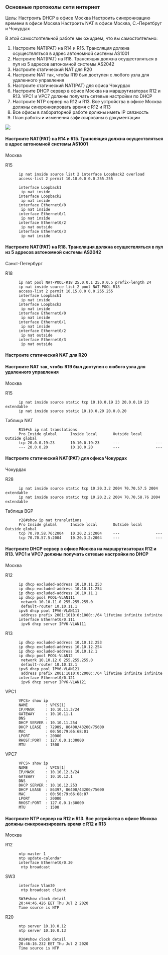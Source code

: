 ### Основные протоколы сети интернет ####

Цель: Настроить DHCP в офисе Москва Настроить синхронизацию времени в офисе Москва Настроить NAT в офисе Москва, C.-Перетбруг и Чокурдах

В этой самостоятельной работе мы ожидаем, что вы самостоятельно:

1. Настроите NAT(PAT) на R14 и R15. Трансляция должна осуществляться в адрес автономной системы AS1001
2. Настроите NAT(PAT) на R18. Трансляция должна осуществляться в пул из 5 адресов автономной системы AS2042
3. Настроите статический NAT для R20
4. Настроите NAT так, чтобы R19 был доступен с любого узла для удаленного управления
5. Настроите статический NAT(PAT) для офиса Чокурдах
6. Настроите DHCP сервер в офисе Москва на маршрутизаторах R12 и R13. VPC1 и VPC7 должны получать сетевые настройки по DHCP
7. Настроите NTP сервер на R12 и R13. Все устройства в офисе Москва должны синхронизировать время с R12 и R13
8. Все офисы в лабораторной работе должны иметь IP связность
9. План работы и изменения зафиксированы в документации 

![](https://github.com/svasornd/otus_network/blob/master/lab14/Lab14.png)


#### Настроите NAT(PAT) на R14 и R15. Трансляция должна осуществляться в адрес автономной системы AS1001 ####

Москва

R15

          ip nat inside source list 2 interface Loopback2 overload
          access-list 2 permit 10.10.0.0 0.0.255.255

          interface Loopback1
           ip nat inside
          interface Loopback2
           ip nat inside
          interface Ethernet0/0
           ip nat inside
          interface Ethernet0/1
           ip nat inside
          interface Ethernet0/2
           ip nat outside
          interface Ethernet0/3
           ip nat inside



#### Настроите NAT(PAT) на R18. Трансляция должна осуществляться в пул из 5 адресов автономной системы AS2042 ####

Санкт-Петербург

R18

          ip nat pool NAT-POOL-R18 25.0.0.1 25.0.0.5 prefix-length 24
          ip nat inside source list 2 pool NAT-POOL-R18
          access-list 2 permit 10.15.0.0 0.0.255.255
          interface Loopback1
           ip nat inside
          interface Loopback2
           ip nat inside
          interface Ethernet0/0
           ip nat inside
          interface Ethernet0/1
           ip nat inside
          interface Ethernet0/2
           ip nat outside
          interface Ethernet0/3
           ip nat outside


#### Настроите статический NAT для R20 ####

#### Настроите NAT так, чтобы R19 был доступен с любого узла для удаленного управления ####


Москва 

R15

          ip nat inside source static tcp 10.10.0.19 23 20.0.0.19 23 extendable
          ip nat inside source static 10.10.0.20 20.0.0.20
      
Таблица NAT

          R15#sh ip nat translations
          Pro Inside global      Inside local       Outside local      Outside global
          tcp 20.0.0.19:23       10.10.0.19:23      ---                ---
          --- 20.0.0.20          10.10.0.20         ---                ---


#### Настроите статический NAT(PAT) для офиса Чокурдах ####

Чокурдах

R28

          ip nat inside source static tcp 10.20.3.2 2004 70.70.57.5 2004 extendable
          ip nat inside source static tcp 10.20.2.2 2004 70.70.58.76 2004 extendable

Таблица BGP

          r28#show ip nat translations
          Pro Inside global      Inside local       Outside local      Outside global
          tcp 70.70.58.76:2004   10.20.2.2:2004     ---                ---
          tcp 70.70.57.5:2004    10.20.3.2:2004     ---                ---

#### Настроите DHCP сервер в офисе Москва на маршрутизаторах R12 и R13. VPC1 и VPC7 должны получать сетевые настройки по DHCP ####

Москва 

R12

          ip dhcp excluded-address 10.10.11.253
          ip dhcp excluded-address 10.10.11.254
          ip dhcp excluded-address 10.10.11.1
          ip dhcp pool POOL-VLAN111
           network 10.10.11.0 255.255.255.0
           default-router 10.10.11.1
          ipv6 dhcp pool IPV6-VLAN111
           address prefix 2001:1010:0:1000::/64 lifetime infinite infinite
          interface Ethernet0/0.111
           ipv6 dhcp server IPV6-VLAN111

R13

          ip dhcp excluded-address 10.10.12.253
          ip dhcp excluded-address 10.10.12.254
          ip dhcp excluded-address 10.10.12.1
          ip dhcp pool POOL-VLAN12
           network 10.10.12.0 255.255.255.0
           default-router 10.10.12.1
          ipv6 dhcp pool IPV6-VLAN121
           address prefix 2001:1010:0:2000::/64 lifetime infinite infinite
          interface Ethernet0/0.121
           ipv6 dhcp server IPV6-VLAN121

VPC1

          VPCS> show ip
          NAME        : VPCS[1]
          IP/MASK     : 10.10.11.3/24
          GATEWAY     : 10.10.11.1
          DNS         :
          DHCP SERVER : 10.10.11.254
          DHCP LEASE  : 72909, 86400/43200/75600
          MAC         : 00:50:79:66:68:01
          LPORT       : 20000
          RHOST:PORT  : 127.0.0.1:30000
          MTU         : 1500

VPC7

          VPCS> show ip
          NAME        : VPCS[1]
          IP/MASK     : 10.10.12.3/24
          GATEWAY     : 10.10.12.1
          DNS         :
          DHCP SERVER : 10.10.12.253
          DHCP LEASE  : 86397, 86400/43200/75600
          MAC         : 00:50:79:66:68:07
          LPORT       : 20000
          RHOST:PORT  : 127.0.0.1:30000
          MTU         : 1500


#### Настроите NTP сервер на R12 и R13. Все устройства в офисе Москва должны синхронизировать время с R12 и R13 ####

Москва 

R12

          ntp master 1
          ntp update-calendar
          interface Ethernet0/0.30
           ntp broadcast

SW3

          interface Vlan30
           ntp broadcast client

          SW3#show clock detail
          20:44:46.426 EET Thu Jul 2 2020
          Time source is NTP

R20

          ntp server 10.10.0.12
          ntp server 10.10.0.13

          R20#show clock detail
          20:46:16.232 EET Thu Jul 2 2020
          Time source is NTP

